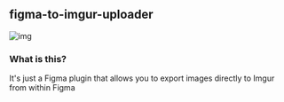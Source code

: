 ## figma-to-imgur-uploader

![img](https://i.imgur.com/S6pMAoD.png) 

### What is this?
It's just a Figma plugin that allows you to export images directly to Imgur from within Figma


